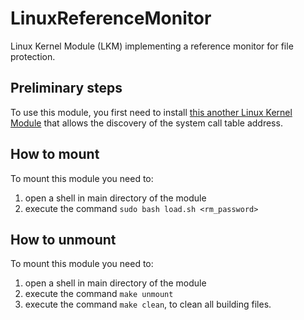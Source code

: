 # LinuxReferenceMonitor
Linux Kernel Module (LKM) implementing a reference monitor for file protection.

## Preliminary steps
To use this module, you first need to install [this another Linux Kernel Module](https://github.com/FrancescoQuaglia/Linux-sys_call_table-discoverer) that allows the discovery of the system call table address.

## How to mount
To mount this module you need to:
1. open a shell in main directory of the module
2. execute the command ```sudo bash load.sh <rm_password>```

## How to unmount
To mount this module you need to:
1. open a shell in main directory of the module
2. execute the command ```make unmount```
3. execute the command ```make clean```, to clean all building files.